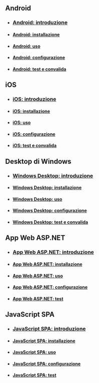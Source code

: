 ## <a name="android"></a>Android
- ### <a name="android-introactive-directory-mobileanddesktopapp-android-introductionmd"></a>[Android: introduzione](active-directory-mobileanddesktopapp-android-introduction.md)
- #### <a name="android-setupactive-directory-mobileanddesktopapp-android-setupmd"></a>[Android: installazione](active-directory-mobileanddesktopapp-android-setup.md)
- #### <a name="android-useactive-directory-mobileanddesktopapp-android-usemd"></a>[Android: uso](active-directory-mobileanddesktopapp-android-use.md)
- #### <a name="android-configureactive-directory-mobileanddesktopapp-android-configuremd"></a>[Android: configurazione](active-directory-mobileanddesktopapp-android-configure.md)
- #### <a name="android-test--validateactive-directory-mobileanddesktopapp-android-testmd"></a>[Android: test e convalida](active-directory-mobileanddesktopapp-android-test.md)

## <a name="ios"></a>iOS

- ### <a name="ios-introactive-directory-mobileanddesktopapp-ios-introductionmd"></a>[iOS: introduzione](active-directory-mobileanddesktopapp-ios-introduction.md)
- #### <a name="ios-setupactive-directory-mobileanddesktopapp-ios-setupmd"></a>[iOS: installazione](active-directory-mobileanddesktopapp-ios-setup.md)
- #### <a name="ios-useactive-directory-mobileanddesktopapp-ios-usemd"></a>[iOS: uso](active-directory-mobileanddesktopapp-ios-use.md)
- #### <a name="ios-configureactive-directory-mobileanddesktopapp-ios-configuremd"></a>[iOS: configurazione](active-directory-mobileanddesktopapp-ios-configure.md)
- #### <a name="ios-test--validateactive-directory-mobileanddesktopapp-ios-testmd"></a>[iOS: test e convalida](active-directory-mobileanddesktopapp-ios-test.md)

## <a name="windows-desktop"></a>Desktop di Windows

- ### <a name="windows-desktop-introactive-directory-mobileanddesktopapp-windowsdesktop-introductionmd"></a>[Windows Desktop: introduzione](active-directory-mobileanddesktopapp-windowsdesktop-introduction.md)
- #### <a name="windows-desktop-setupactive-directory-mobileanddesktopapp-windowsdesktop-setupmd"></a>[Windows Desktop: installazione](active-directory-mobileanddesktopapp-windowsdesktop-setup.md)
- #### <a name="windows-desktop-useactive-directory-mobileanddesktopapp-windowsdesktop-usemd"></a>[Windows Desktop: uso](active-directory-mobileanddesktopapp-windowsdesktop-use.md)
- #### <a name="windows-desktop-configureactive-directory-mobileanddesktopapp-windowsdesktop-configuremd"></a>[Windows Desktop: configurazione](active-directory-mobileanddesktopapp-windowsdesktop-configure.md)
- #### <a name="windows-desktop-test--validateactive-directory-mobileanddesktopapp-windowsdesktop-testmd"></a>[Windows Desktop: test e convalida](active-directory-mobileanddesktopapp-windowsdesktop-test.md)

## <a name="aspnet-web-app"></a>App Web ASP.NET

- ### <a name="aspnet-web-app-introactive-directory-serversidewebapp-aspnetwebappowin-introductionmd"></a>[App Web ASP.NET: introduzione](active-directory-serversidewebapp-aspnetwebappowin-introduction.md)
- #### <a name="aspnet-web-app-setupactive-directory-serversidewebapp-aspnetwebappowin-setupmd"></a>[App Web ASP.NET: installazione](active-directory-serversidewebapp-aspnetwebappowin-setup.md)
- #### <a name="aspnet-web-app-useactive-directory-serversidewebapp-aspnetwebappowin-usemd"></a>[App Web ASP.NET: uso](active-directory-serversidewebapp-aspnetwebappowin-use.md)
- #### <a name="aspnet-web-app-configureactive-directory-serversidewebapp-aspnetwebappowin-configuremd"></a>[App Web ASP.NET: configurazione](active-directory-serversidewebapp-aspnetwebappowin-configure.md)
- #### <a name="aspnet-web-app-testactive-directory-serversidewebapp-aspnetwebappowin-testmd"></a>[App Web ASP.NET: test](active-directory-serversidewebapp-aspnetwebappowin-test.md)


## <a name="javascript-spa"></a>JavaScript SPA

- ### <a name="javascript-spa-introactive-directory-singlepageapp-javascriptspa-introductionmd"></a>[JavaScript SPA: introduzione](active-directory-singlepageapp-javascriptspa-introduction.md)
- #### <a name="javascript-spa-setupactive-directory-singlepageapp-javascriptspa-setupmd"></a>[JavaScript SPA: installazione](active-directory-singlepageapp-javascriptspa-setup.md)
- #### <a name="javascript-spa-useactive-directory-singlepageapp-javascriptspa-usemd"></a>[JavaScript SPA: uso](active-directory-singlepageapp-javascriptspa-use.md)
- #### <a name="javascript-spa-configureactive-directory-singlepageapp-javascriptspa-configuremd"></a>[JavaScript SPA: configurazione](active-directory-singlepageapp-javascriptspa-configure.md)
- #### <a name="javascript-spa-testactive-directory-singlepageapp-javascriptspa-testmd"></a>[JavaScript SPA: test](active-directory-singlepageapp-javascriptspa-test.md)
